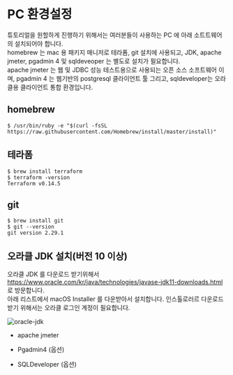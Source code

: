# PC 환경설정 #

튜토리얼을 원할하게 진행하기 위해서는 여러분들이 사용하는 PC 에 아래 소트트웨어의 설치되어야 합니다.  
homebrew 는 mac 용 패키지 매니저로 테라폼, git 설치에 사용되고, JDK, apache jmeter, pgadmin 4 및 sqldeveoper 는 별도로 설치가 필요합니다.  
apache jmeter 는 웹 및 JDBC 성능 테스트용으로 사용되는 오픈 소스 소프트웨어 이며, pgadmin 4 는 웹기반의 postgresql 클라이언트 툴 그리고, sqldeveloper는 오라클용 클라이언트 통합 환경입니다.

## homebrew ##

```
$ /usr/bin/ruby -e "$(curl -fsSL https://raw.githubusercontent.com/Homebrew/install/master/install)"
```

## 테라폼 ##

```
$ brew install terraform
$ terraform -version
Terraform v0.14.5
```

## git ##

```
$ brew install git
$ git --version
git version 2.29.1
```

## 오라클 JDK 설치(버전 10 이상) ##

오라클 JDK 를 다운로드 받기위해서 https://www.oracle.com/kr/java/technologies/javase-jdk11-downloads.html 로 방문합니다.  
아래 리스트에서 macOS Installer 를 다운받아서 설치합니다. 인스톨로러르 다운로드 받기 위해서는 오라클 로그인 계정이 필요합니다. 

![oracle-jdk](https://github.com/gnosia93/postgres-terraform/blob/main/pc/images/oracle-jdk11.png)




* apache jmeter

* Pgadmin4 (옵션)

* SQLDeveloper (옵션)

